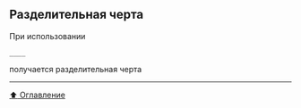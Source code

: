 ## Разделительная черта

При использовании
```
____

```
получается разделительная черта
____

[:arrow_up:  Оглавление](https://github.com/BaturinSS/manual-README.md/blob/main/README.md)
